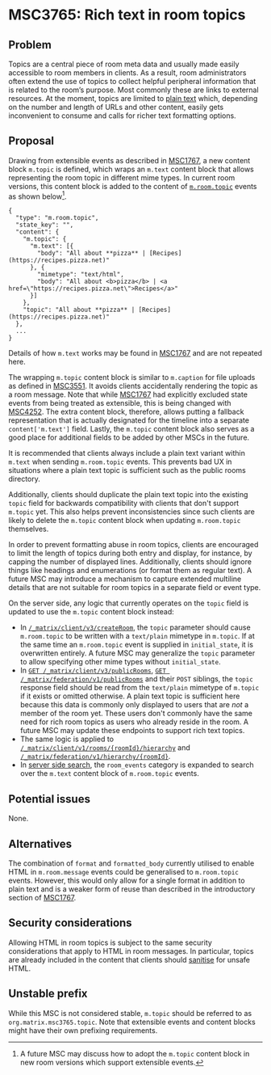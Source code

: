 # MSC3765: Rich text in room topics

## Problem

Topics are a central piece of room meta data and usually made easily
accessible to room members in clients. As a result, room administrators
often extend the use of topics to collect helpful peripheral information
that is related to the room’s purpose. Most commonly these are links to
external resources. At the moment, topics are limited to [plain text]
which, depending on the number and length of URLs and other content,
easily gets inconvenient to consume and calls for richer text formatting
options.

## Proposal

Drawing from extensible events as described in [MSC1767], a new content
block `m.topic` is defined, which wraps an `m.text` content block that
allows representing the room topic in different mime types. In current
room versions, this content block is added to the content of [`m.room.topic`]
events as shown below[^1].

```json5
{
  "type": "m.room.topic",
  "state_key": "",
  "content": {
    "m.topic": {
      "m.text": [{
        "body": "All about **pizza** | [Recipes](https://recipes.pizza.net)"
      }, {
        "mimetype": "text/html",
        "body": "All about <b>pizza</b> | <a href=\"https://recipes.pizza.net\">Recipes</a>"
      }]
    },
    "topic": "All about **pizza** | [Recipes](https://recipes.pizza.net)"
  },
  ...
}
```

Details of how `m.text` works may be found in [MSC1767] and are not
repeated here.

The wrapping `m.topic` content block is similar to `m.caption` for file
uploads as defined in [MSC3551]. It avoids clients accidentally rendering
the topic as a room message. Note that while [MSC1767] had explicitly
excluded state events from being treated as extensible, this is being
changed with [MSC4252]. The extra content block, therefore, allows putting
a fallback representation that is actually designated for the timeline
into a separate `content['m.text']` field. Lastly, the `m.topic` content
block also serves as a good place for additional fields to be added by
other MSCs in the future.

It is recommended that clients always include a plain text variant within `m.text` when
sending `m.room.topic` events. This prevents bad UX in situations where a plain
text topic is sufficient such as the public rooms directory.

Additionally, clients should duplicate the plain text topic into the existing
`topic` field for backwards compatibility with clients that don't support
`m.topic` yet. This also helps prevent inconsistencies since such clients
are likely to delete the `m.topic` content block when updating `m.room.topic`
themselves.

In order to prevent formatting abuse in room topics, clients are
encouraged to limit the length of topics during both entry and display,
for instance, by capping the number of displayed lines. Additionally,
clients should ignore things like headings and enumerations (or format them
as regular text). A future MSC may introduce a mechanism to capture extended
multiline details that are not suitable for room topics in a separate field
or event type.

On the server side, any logic that currently operates on the `topic` field is
updated to use the `m.topic` content block instead:

- In [`/_matrix/client/v3/createRoom`], the `topic` parameter should cause `m.room.topic`
  to be written with a `text/plain` mimetype in `m.topic`. If at the same time an
  `m.room.topic` event is supplied in `initial_state`, it is overwritten entirely.
  A future MSC may generalize the `topic` parameter to allow specifying other mime
  types without `initial_state`.
- In [`GET /_matrix/client/v3/publicRooms`], [`GET /_matrix/federation/v1/publicRooms`]
  and their `POST` siblings, the `topic` response field should be read from the
  `text/plain` mimetype of `m.topic` if it exists or omitted otherwise.
  A plain text topic is sufficient here because this data is commonly
  only displayed to users that are *not* a member of the room yet. These
  users don't commonly have the same need for rich room topics as users
  who already reside in the room. A future MSC may update these endpoints
  to support rich text topics.
- The same logic is applied to [`/_matrix/client/v1/rooms/{roomId}/hierarchy`]
  and [`/_matrix/federation/v1/hierarchy/{roomId}`].
- In [server side search], the `room_events` category is expanded to search
  over the `m.text` content block of `m.room.topic` events.

## Potential issues

None.

## Alternatives

The combination of `format` and `formatted_body` currently utilised to
enable HTML in `m.room.message` events could be generalised to
`m.room.topic` events. However, this would only allow for a single
format in addition to plain text and is a weaker form of reuse than
described in the introductory section of [MSC1767].

## Security considerations

Allowing HTML in room topics is subject to the same security
considerations that apply to HTML in room messages. In particular,
topics are already included in the content that clients should [sanitise]
for unsafe HTML.

## Unstable prefix

While this MSC is not considered stable, `m.topic` should be referred to
as `org.matrix.msc3765.topic`. Note that extensible events and content
blocks might have their own prefixing requirements.

[^1]: A future MSC may discuss how to adopt the `m.topic` content block in
      new room versions which support extensible events.

[plain text]: https://spec.matrix.org/v1.12/client-server-api/#mroomtopic
[MSC1767]: https://github.com/matrix-org/matrix-spec-proposals/pull/1767
[MSC3551]: https://github.com/matrix-org/matrix-spec-proposals/pull/3551
[MSC4252]: https://github.com/matrix-org/matrix-spec-proposals/pull/4252
[sanitise]: https://spec.matrix.org/v1.12/client-server-api/#security-considerations
[server side search]: https://spec.matrix.org/v1.12/client-server-api/#server-side-search
[`m.room.topic`]: https://spec.matrix.org/v1.12/client-server-api/#mroomtopic
[`/_matrix/client/v1/rooms/{roomId}/hierarchy`]: https://spec.matrix.org/v1.12/client-server-api/#get_matrixclientv1roomsroomidhierarchy
[`/_matrix/client/v3/createRoom`]: https://spec.matrix.org/v1.12/client-server-api/#post_matrixclientv3createroom
[`/_matrix/federation/v1/hierarchy/{roomId}`]: https://spec.matrix.org/v1.12/server-server-api/#get_matrixfederationv1hierarchyroomid
[`GET /_matrix/client/v3/publicRooms`]: https://spec.matrix.org/v1.12/client-server-api/#get_matrixclientv3publicrooms
[`GET /_matrix/federation/v1/publicRooms`]: https://spec.matrix.org/v1.12/server-server-api/#get_matrixfederationv1publicrooms
